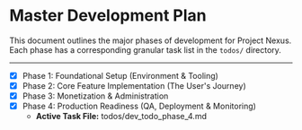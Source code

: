 # Master Development Plan

This document outlines the major phases of development for Project Nexus. Each phase has a corresponding granular task list in the `todos/` directory.

---

- [x] Phase 1: Foundational Setup (Environment & Tooling)
- [x] Phase 2: Core Feature Implementation (The User's Journey)
- [x] Phase 3: Monetization & Administration
- [x] Phase 4: Production Readiness (QA, Deployment & Monitoring)
    - **Active Task File:** todos/dev_todo_phase_4.md
